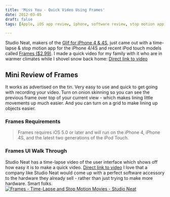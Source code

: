```yaml
---
title: 'Miss You - Quick Video Using Frames'
date: 2012-03-05
draft: false
tags: [Apple, iOS app review, iphone, software review, stop motion app, Video]

---
```


Studio Neat, makers of the [Glif for iPhone 4 & 4S](http://www.studioneat.com/products/glif-for-iphone-4), just came out with a time-lapse & stop motion app for the iPhone 4/4S and recent iPod touch models called [Frames ($2.99)](http://click.linksynergy.com/fs-bin/stat?id=6PFrOqNV4B8&offerid=146261&type=3&subid=0&tmpid=1826&RD_PARM1=http%253A%252F%252Fitunes.apple.com%252Fca%252Fapp%252Fframes-time-lapse-stop-motion%252Fid503347879%253Fmt%253D8%2526uo%253D4%2526partnerId%253D30). I made a quick video for my family with it who are in warmer climates while I shovel snow back home: [Direct link to video](https://vimeo.com/37960683)

Mini Review of Frames
---------------------

It works as advertised on the tin. Very easy to use and quick to get going with recording your video. Turn on onion skinning so you can see the previous frame over top of your current view - which makes lining little movements up much easier. And you can turn on a grid to make lining up objects easier.

### Frames Requirements

> Frames requires iOS 5.0 or later and will run on the iPhone 4, iPhone 4S, and the latest two generations of the iPod Touch.

### Frames UI Walk Through

Studio Neat has a time-lapse video of the user interface which shows off how easy it is to make a quick video. [Direct link to video](https://vimeo.com/37351369) I love that a company like Studio Neat would come up with a perfect software accessory to the hardware they already sell - rather than just trying to make more hardware. Smart folks. [![Frames - Time-Lapse and Stop Motion Movies - Studio Neat](http://r.mzstatic.com/images/web/linkmaker/badge_appstore-lrg.gif)](http://click.linksynergy.com/fs-bin/stat?id=6PFrOqNV4B8&offerid=146261&type=3&subid=0&tmpid=1826&RD_PARM1=http%253A%252F%252Fitunes.apple.com%252Fca%252Fapp%252Fframes-time-lapse-stop-motion%252Fid503347879%253Fmt%253D8%2526uo%253D4%2526partnerId%253D30)